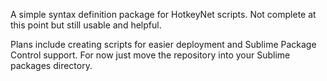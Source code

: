 A simple syntax definition package for HotkeyNet scripts. Not complete at this point but still usable and helpful.

Plans include creating scripts for easier deployment and Sublime Package Control support. For now just move the repository into your Sublime packages directory.

